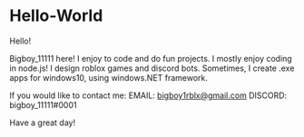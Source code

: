 # Hello-World
Hello!

Bigboy_11111 here! I enjoy to code and do fun projects. I mostly enjoy coding in node.js!
I design roblox games and discord bots. Sometimes, I create .exe apps for windows10, using windows.NET framework.


If you would like to contact me:
  EMAIL: bigboy1rblx@gmail.com
  DISCORD: bigboy_11111#0001
  
  Have a great day!
